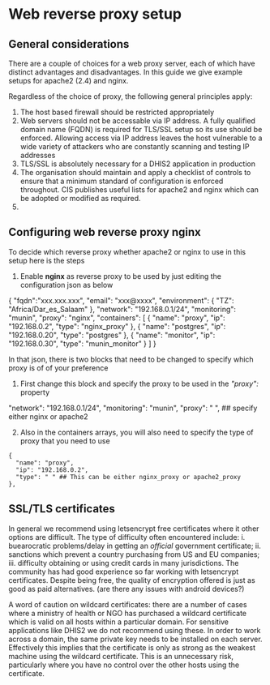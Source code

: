 # Web reverse proxy setup

## General considerations
There are a couple of choices for a web proxy server, each of which have distinct
advantages and disadvantages.  In this guide we give example setups for apache2 (2.4)
and nginx.

Regardless of the choice of proxy, the following general principles apply:
1.  The host based firewall should be restricted appropriately
2.  Web servers should not be accessable via IP address.  A fully qualified domain name
(FQDN) is required for TLS/SSL setup so its use should be enforced.  Allowing access via
IP address leaves the host vulnerable to a wide variety of attackers who are constantly
scanning and testing IP addresses
3.  TLS/SSL is absolutely necessary for a DHIS2 application in production
4.  The organisation should maintain and apply a checklist of controls to ensure that a 
minimum standard of configuration is enforced throughout.  CIS publishes useful lists for 
apache2 and nginx which can be adopted or modified as required.
5.  
## Configuring web reverse proxy nginx
To decide which reverse proxy whether apache2 or nginx to use in this setup here is the steps
1. Enable **nginx** as reverse proxy to be used by just editing the configuration json as below

>
   {
  "fqdn":"xxx.xxx.xxx",
  "email": "xxx@xxxx",
  "environment": {
          "TZ": "Africa/Dar_es_Salaam"
  },
  "network": "192.168.0.1/24", 
  "monitoring": "munin",
  "proxy": "nginx",
  "containers": [
    {
      "name": "proxy",
      "ip": "192.168.0.2",
      "type": "nginx_proxy"
    },
    {
      "name": "postgres",
      "ip": "192.168.0.20",
      "type": "postgres"
    },
    { 
      "name": "monitor",
      "ip": "192.168.0.30",
      "type": "munin_monitor"
    }
  ]
  }

In that json, there is two blocks that need to be changed to specify which proxy is of of your preference
1. First change this block and specify the proxy to be used in the *"proxy":* property
>
   "network": "192.168.0.1/24", 
   "monitoring": "munin",
   "proxy": " ",   ## specify either nginx or apache2


2. Also in the containers arrays, you will also need to specify the type of proxy that you need to use
>
    {
      "name": "proxy",
      "ip": "192.168.0.2",
      "type": " " ## This can be either nginx_proxy or apache2_proxy
    },

## SSL/TLS certificates
In general we
recommend using letsencrypt free certificates where it other options are difficult.  The 
type of difficulty often encountered include:
i.   buearocratic problems/delay in getting an *official* government certificate;
ii.  sanctions which prevent a country purchasing from US and EU companies; 
iii. difficulty obtaining or using credit cards in many jurisdictions.
The community has had good experience so far working with letsencrypt certificates.  Despite
being free, the quality of encryption offered is just as good as paid alternatives.
(are there any issues with android devices?)

A word of caution on wildcard certificates: there are a number of cases where a ministry of
health or NGO has purchased a wildcard certificate which is valid on all hosts within a particular 
domain.  For sensitive applications like DHIS2 we do not recommend using these.  In order to
work across a domain, the same private key needs to be installed on each server.  Effectively this 
implies that the certificate is only as strong as the weakest machine using the wildcard 
certificate.  This is an unnecessary risk, particularly where you have no control over the other
hosts using the certificate.